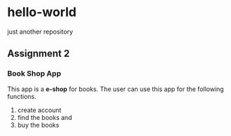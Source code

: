 # hello-world
just another repository
## Assignment 2
### Book Shop App
This app is a **e-shop** for books. The user can use this app for the following functions.
1. create account
2. find the books and 
3. buy the books
